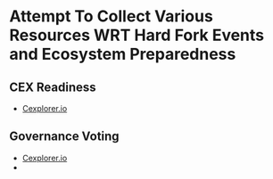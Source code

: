 # Attempt To Collect Various Resources WRT Hard Fork Events and Ecosystem Preparedness

## CEX Readiness
- [Cexplorer.io](https://cexplorer.io/hfs)

## Governance Voting
- [Cexplorer.io](https://cexplorer.io/governance/voting)
-
